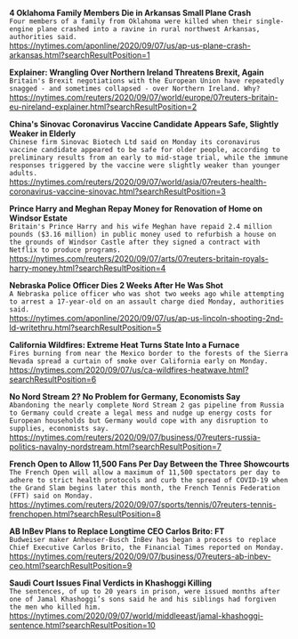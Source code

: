 **4 Oklahoma Family Members Die in Arkansas Small Plane Crash**\
`Four members of a family from Oklahoma were killed when their single-engine plane crashed into a ravine in rural northwest Arkansas, authorities said.`\
https://nytimes.com/aponline/2020/09/07/us/ap-us-plane-crash-arkansas.html?searchResultPosition=1

**Explainer: Wrangling Over Northern Ireland Threatens Brexit, Again**\
`Britain's Brexit negotiations with the European Union have repeatedly snagged - and sometimes collapsed - over Northern Ireland. Why?`\
https://nytimes.com/reuters/2020/09/07/world/europe/07reuters-britain-eu-nireland-explainer.html?searchResultPosition=2

**China's Sinovac Coronavirus Vaccine Candidate Appears Safe, Slightly Weaker in Elderly**\
`Chinese firm Sinovac Biotech Ltd said on Monday its coronavirus vaccine candidate appeared to be safe for older people, according to preliminary results from an early to mid-stage trial, while the immune responses triggered by the vaccine were slightly weaker than younger adults.`\
https://nytimes.com/reuters/2020/09/07/world/asia/07reuters-health-coronavirus-vaccine-sinovac.html?searchResultPosition=3

**Prince Harry and Meghan Repay Money for Renovation of Home on Windsor Estate**\
`Britain's Prince Harry and his wife Meghan have repaid 2.4 million pounds ($3.16 million) in public money used to refurbish a house on the grounds of Windsor Castle after they signed a contract with Netflix to produce programs.`\
https://nytimes.com/reuters/2020/09/07/arts/07reuters-britain-royals-harry-money.html?searchResultPosition=4

**Nebraska Police Officer Dies 2 Weeks After He Was Shot**\
`A Nebraska police officer who was shot two weeks ago while attempting to arrest a 17-year-old on an assault charge died Monday, authorities said.`\
https://nytimes.com/aponline/2020/09/07/us/ap-us-lincoln-shooting-2nd-ld-writethru.html?searchResultPosition=5

**California Wildfires: Extreme Heat Turns State Into a Furnace**\
`Fires burning from near the Mexico border to the forests of the Sierra Nevada spread a curtain of smoke over California early on Monday.`\
https://nytimes.com/2020/09/07/us/ca-wildfires-heatwave.html?searchResultPosition=6

**No Nord Stream 2? No Problem for Germany, Economists Say**\
`Abandoning the nearly complete Nord Stream 2 gas pipeline from Russia to Germany could create a legal mess and nudge up energy costs for European households but Germany would cope with any disruption to supplies, economists say.`\
https://nytimes.com/reuters/2020/09/07/business/07reuters-russia-politics-navalny-nordstream.html?searchResultPosition=7

**French Open to Allow 11,500 Fans Per Day Between the Three Showcourts**\
`The French Open will allow a maximum of 11,500 spectators per day to adhere to strict health protocols and curb the spread of COVID-19 when the Grand Slam begins later this month, the French Tennis Federation (FFT) said on Monday.`\
https://nytimes.com/reuters/2020/09/07/sports/tennis/07reuters-tennis-frenchopen.html?searchResultPosition=8

**AB InBev Plans to Replace Longtime CEO Carlos Brito: FT**\
`Budweiser maker Anheuser-Busch InBev has began a process to replace Chief Executive Carlos Brito, the Financial Times reported on Monday.`\
https://nytimes.com/reuters/2020/09/07/business/07reuters-ab-inbev-ceo.html?searchResultPosition=9

**Saudi Court Issues Final Verdicts in Khashoggi Killing**\
`The sentences, of up to 20 years in prison, were issued months after one of Jamal Khashoggi’s sons said he and his siblings had forgiven the men who killed him.`\
https://nytimes.com/2020/09/07/world/middleeast/jamal-khashoggi-sentence.html?searchResultPosition=10

